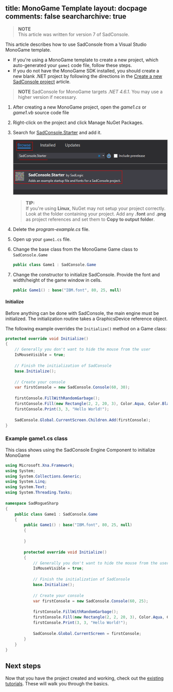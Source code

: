 title: MonoGame Template
layout: docpage
comments: false
searcharchive: true
---

>**NOTE**  
>This article was written for version 7 of SadConsole.

This article describes how to use SadConsole from a Visual Studio MonoGame template.

- If you're using a MonoGame template to create a new project, which auto-generated your `game1` code file, follow these steps. 
- If you do not have the MonoGame SDK installed, you should create a new blank .NET project by following the directions in the [Create a new SadConsole project](create-a-new-sadconsole-project.md) article.

>**NOTE**
>SadConsole for MonoGame targets *.NET 4.6.1*. You may use a higher version if necessary.

1. After creating a new MonoGame project, open the *game1.cs* or *game1.vb* source code file
2. Right-click on the project and click Manage NuGet Packages.
5. Search for [SadConsole.Starter](https://www.nuget.org/packages/SadConsole.Starter/) and add it.

    ![nuget preview](images/part1-nuget.png)

    >**TIP:**  
    >If you're using **Linux**, NuGet may not setup your project correctly. Look at the folder containing your project. Add any **.font** and **.png** as project references and set them to **Copy to output folder**.
5. Delete the *program-example.cs* file.
6. Open up your `game1.cs` file.
7. Change the base class from the MonoGame Game class to `SadConsole.Game`

    ```csharp
    public class Game1 : SadConsole.Game
    ```

8. Change the constructor to initialize SadConsole. Provide the font and width/height of the game window in cells.

    ```csharp
    public Game1() : base("IBM.font", 80, 25, null)
    ```

#### Initialize
Before anything can be done with SadConsole, the main engine must be initialized. The initialization routine takes a GraphicsDevice reference object. 

The following example overrides the `Initialize()` method on a Game class:

```csharp
protected override void Initialize()
{
    // Generally you don't want to hide the mouse from the user
    IsMouseVisible = true;

    // Finish the initialization of SadConsole
    base.Initialize();

    // Create your console
    var firstConsole = new SadConsole.Console(60, 30);

    firstConsole.FillWithRandomGarbage();
    firstConsole.Fill(new Rectangle(2, 2, 20, 3), Color.Aqua, Color.Black, 0);
    firstConsole.Print(3, 3, "Hello World!");

    SadConsole.Global.CurrentScreen.Children.Add(firstConsole);
}
```

### Example game1.cs class

This class shows using the SadConsole Engine Component to initialize MonoGame

```csharp
using Microsoft.Xna.Framework;
using System;
using System.Collections.Generic;
using System.Linq;
using System.Text;
using System.Threading.Tasks;

namespace SadRogueSharp
{
    public class Game1 : SadConsole.Game
    {
        public Game1() : base("IBM.font", 80, 25, null)
        {
            
        }

        protected override void Initialize()
        {
            // Generally you don't want to hide the mouse from the user
            IsMouseVisible = true;

            // Finish the initialization of SadConsole
            base.Initialize();

            // Create your console
            var firstConsole = new SadConsole.Console(60, 25);

            firstConsole.FillWithRandomGarbage();
            firstConsole.Fill(new Rectangle(2, 2, 20, 3), Color.Aqua, Color.Black, 0);
            firstConsole.Print(3, 3, "Hello World!");

            SadConsole.Global.CurrentScreen = firstConsole;
        }
    }
}
```

## Next steps

Now that you have the project created and working, check out the [existing tutorials](index.md). These will walk you through the basics.